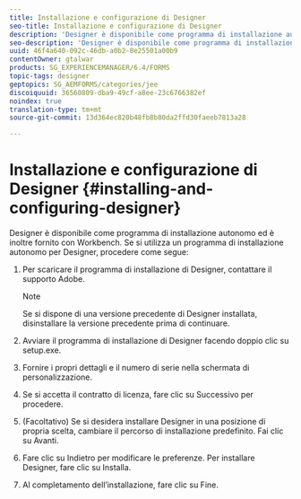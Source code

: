 ```yaml
---
title: Installazione e configurazione di Designer
seo-title: Installazione e configurazione di Designer
description: 'Designer è disponibile come programma di installazione autonomo e viene fornito anche in bundle con Workbench. Come installare Designer autonomo.  '
seo-description: 'Designer è disponibile come programma di installazione autonomo e viene fornito anche in bundle con Workbench. Come installare Designer autonomo.  '
uuid: 46f4a640-092c-46db-a0b2-8e25501a00b9
contentOwner: gtalwar
products: SG_EXPERIENCEMANAGER/6.4/FORMS
topic-tags: designer
geptopics: SG_AEMFORMS/categories/jee
discoiquuid: 36560809-dba9-49cf-a8ee-23c6766382ef
noindex: true
translation-type: tm+mt
source-git-commit: 13d364ec820b48fb8b80da2ffd30faeeb7813a28

---
```



# Installazione e configurazione di Designer {#installing-and-configuring-designer}

Designer è disponibile come programma di installazione autonomo ed è inoltre fornito con Workbench. Se si utilizza un programma di installazione autonomo per Designer, procedere come segue:

1. Per scaricare il programma di installazione di Designer, contattare il supporto Adobe.

   >[!NOTE]
   >
   >Se si dispone di una versione precedente di Designer installata, disinstallare la versione precedente prima di continuare.

1. Avviare il programma di installazione di Designer facendo doppio clic su setup.exe.
1. Fornire i propri dettagli e il numero di serie nella schermata di personalizzazione.
1. Se si accetta il contratto di licenza, fare clic su Successivo per procedere.
1. (Facoltativo) Se si desidera installare Designer in una posizione di propria scelta, cambiare il percorso di installazione predefinito. Fai clic su Avanti.
1. Fare clic su Indietro per modificare le preferenze. Per installare Designer, fare clic su Installa.
1. Al completamento dell’installazione, fare clic su Fine.

